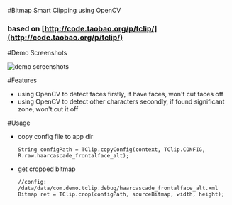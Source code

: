 #Bitmap Smart Clipping using OpenCV

### based on [http://code.taobao.org/p/tclip/](http://code.taobao.org/p/tclip/)

#Demo Screenshots

![demo screenshots](https://raw.github.com/beartung/tclip-android/master/screenshots/s1.png "Demo Screenshots")

#Features

* using OpenCV to detect faces firstly, if have faces, won't cut faces off
* using OpenCV to detect other characters secondly, if found significant zone, won't cut it off

#Usage

* copy config file to app dir

    ```
    String configPath = TClip.copyConfig(context, TClip.CONFIG, R.raw.haarcascade_frontalface_alt);
    ```

* get cropped bitmap

    ```
    //config: /data/data/com.demo.tclip.debug/haarcascade_frontalface_alt.xml
    Bitmap ret = TClip.crop(configPath, sourceBitmap, width, height);
    ```
